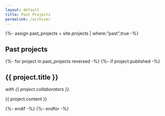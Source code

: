 ```yaml
---
layout: default
title: Past Projects
permalink: /archive/
---
```


{%- assign past_projects = site.projects | where:"past",true -%}

<section>
  <div class="container">
  <h1>Past projects</h1>
  
  <div class="items style1 medium">
  {%- for project in past_projects reversed -%}
  {%- if project.published -%}
    <div class="project">
      <h2>{{ project.title }}</h2>
        <p><i>with {{ project.collaborators }}.</i></p>
        <p>{{ project.content }}</p>
    </div>
  {%- endif  -%}
  {%- endfor -%}
  </div>
  </div>
</section>

